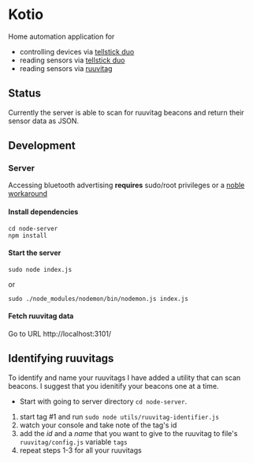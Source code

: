 # Kotio

Home automation application for
* controlling devices via [tellstick duo](http://old.telldus.com/products/tellstick_duo)
* reading sensors via [tellstick duo](http://old.telldus.com/products/tellstick_duo)
* reading sensors via [ruuvitag](https://ruuvitag.com/)

## Status

Currently the server is able to scan for ruuvitag beacons and return their sensor data as JSON.

## Development

### Server

Accessing bluetooth advertising **requires** sudo/root privileges or a [noble workaround](https://github.com/sandeepmistry/noble#running-on-linux)

#### Install dependencies

  ```
  cd node-server
  npm install
  ```

#### Start the server

  `sudo node index.js`

  or

  `sudo ./node_modules/nodemon/bin/nodemon.js index.js`

#### Fetch ruuvitag data

Go to URL http://localhost:3101/

## Identifying ruuvitags

To identify and name your ruuvitags I have added a utility that can scan beacons. I suggest that you idenitify your beacons one at a time.

* Start with going to server directory `cd node-server`.

1) start tag #1 and run `sudo node utils/ruuvitag-identifier.js`
2) watch your console and take note of the tag's id
3) add the _id_ and a _name_ that you want to give to the ruuvitag to file's `ruuvitag/config.js` variable `tags`
4) repeat steps 1-3 for all your ruuvitags
